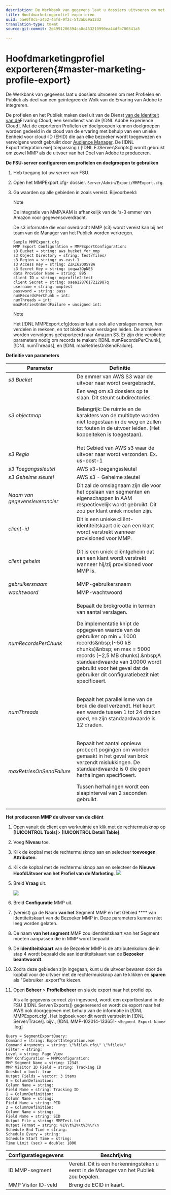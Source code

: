 ```yaml
---
description: De Werkbank van gegevens laat u dossiers uitvoeren om met de Uitvoer van Profielen en van het Publiek als deel van een geïntegreerde Wolk van de Ervaring van Adobe te integreren.
title: Hoofdmarketingprofiel exporteren
uuid: bae0f0c5-a452-4afd-9f2c-5f3ab69a12d2
translation-type: tm+mt
source-git-commit: 2e4991206394ca0c463210990ea44dfb700341a5

---
```



# Hoofdmarketingprofiel exporteren{#master-marketing-profile-export}

De Werkbank van gegevens laat u dossiers uitvoeren om met Profielen en Publiek als deel van een geïntegreerde Wolk van de Ervaring van Adobe te integreren.

<!-- <a id="section_731922BC8628479198A41EF3EA72F2FF"></a> -->

De profielen en het Publiek maken deel uit van de Dienst [van de Identiteit van de](https://docs.adobe.com/content/help/en/id-service/using/home.html)Ervaring Cloud, een kerndienst van de [!DNL Adobe Experience Cloud]. Met de exporteren Profielen en doelgroepen kunnen doelgroepen worden gedeeld in de cloud van de ervaring met behulp van een unieke Eenheid voor cloud-ID (EHID) die aan elke bezoeker wordt toegewezen en vervolgens wordt gebruikt door [Audience Manager](https://docs.adobe.com/content/help/en/audience-manager/user-guide/aam-home.html). De [!DNL ExportIntegration.exe] toepassing ( [!DNL E:\Server\Scripts]) wordt gebruikt om zowel MMP als de uitvoer van het Doel van Adobe te produceren.

**De FSU-server configureren om profielen en doelgroepen te gebruiken**

1. Heb toegang tot uw server van FSU.
1. Open het MMPExport.cfg- dossier. `Server/Admin/Export/MMPExport.cfg`.
1. Ga waarden op alle gebieden in zoals vereist. Bijvoorbeeld:

   >[!NOTE]
   >
   >De integratie van MMP/AAM is afhankelijk van de &#39;s-3 emmer van Amazon voor gegevensoverdracht.
   >
   >
   >De s3 informatie die voor overdracht MMP (s3) wordt vereist kan bij het team van de Manager van het Publiek worden verkregen.

   ```
   Sample MMPExport.cfg
   MMP Export Configuration = MMPExportConfiguration: 
   s3 Bucket = string: aws_bucket_for_mmp 
   s3 Object Directory = string: test/files/ 
   s3 Region = string: us-east-1 
   s3 Access Key = string: ZZKI62OO5YBA 
   s3 Secret Key = string: ioqwa3OpNE5 
   data Provider Name = string: 895 
   client ID = string: mcprofile2-test 
   client Secret = string: saea1287617212987q 
   username = string: mmptest 
   password = string: pass 
   numRecordsPerChunk = int:  
   numThreads = int:  
   maxRetriesOnSendFailure = unsigned int:
   ```

   >[!NOTE]
   >
   >Het [!DNL MMPExport.cfg]dossier laat u ook alle verslagen nemen, hen verdelen in reeksen, en tot blokken van verslagen leiden. De archieven worden vervolgens geëxporteerd naar Amazon S3. Er zijn drie verplichte parameters nodig om records te maken: [!DNL numRecordsPerChunk], [!DNL numThreads], en [!DNL maxRetriesOnSendFailure].

**Definitie van parameters**

<table id="table_DDEFBC45895A4663973F9C2EB9052FEF"> 
 <thead> 
  <tr> 
   <th colname="col1" class="entry"> Parameter </th> 
   <th colname="col2" class="entry"> Definitie </th> 
  </tr> 
 </thead>
 <tbody> 
  <tr> 
   <td colname="col1"> <i>s3 Bucket</i> </td> 
   <td colname="col2"> De emmer van AWS S3 waar de uitvoer naar wordt overgebracht. </td> 
  </tr> 
  <tr> 
   <td colname="col1"> <i>s3 objectmap</i> </td> 
   <td colname="col2"> Een weg om s3 dossiers op te slaan. Dit steunt subdirectories. <p> <p>Belangrijk:  De ruimte en de karakters van de multibyte worden niet toegestaan in de weg en zullen tot fouten in de uitvoer leiden. (Het koppelteken is toegestaan). </p> </p> </td> 
  </tr> 
  <tr> 
   <td colname="col1"> <i>s3 Regio</i> </td> 
   <td colname="col2"> Het Gebied van AWS s3 waar de uitvoer naar wordt verzonden. Ex. us-oost-1 </td> 
  </tr> 
  <tr> 
   <td colname="col1"> <i>s3 Toegangssleutel</i> </td> 
   <td colname="col2"> AWS s3-toegangssleutel </td> 
  </tr> 
  <tr> 
   <td colname="col1"> <i>s3 Geheime sleutel</i> </td> 
   <td colname="col2"> AWS s3 - Geheime sleutel </td> 
  </tr> 
  <tr> 
   <td colname="col1"> <i>Naam van gegevensleverancier</i> </td> 
   <td colname="col2"> Dit zal de omslagnaam zijn die voor het opslaan van segmenten en eigenschappen in AAM respectievelijk wordt gebruikt. Dit zou per klant uniek moeten zijn. </td> 
  </tr> 
  <tr> 
   <td colname="col1"> <i>client-id</i> </td> 
   <td colname="col2"> Dit is een unieke cliënt-identiteitskaart die aan een klant wordt verstrekt wanneer provisioned voor MMP. </td> 
  </tr> 
  <tr> 
   <td colname="col1"> <i>client geheim</i> </td> 
   <td colname="col2"> <p><i></i>Dit is een uniek cliëntgeheim dat aan een klant wordt verstrekt wanneer hij/zij provisioned voor MMP is. </p> </td> 
  </tr> 
  <tr> 
   <td colname="col1"> <i>gebruikersnaam</i> </td> 
   <td colname="col2"> MMP-gebruikersnaam </td> 
  </tr> 
  <tr> 
   <td colname="col1"> <i>wachtwoord</i> </td> 
   <td colname="col2"> MMP-wachtwoord </td> 
  </tr> 
  <tr> 
   <td colname="col1"> <i>numRecordsPerChunk</i> </td> 
   <td colname="col2"> <p>Bepaalt de brokgrootte in termen van aantal verslagen. </p> <p>De implementatie knipt de opgegeven waarde van de gebruiker op min = 1000 records&amp;nbsp;(~50 kB chunks)&amp;nbsp; en max = 5000 records (~2,5 MB chunks).&amp;nbsp;A standaardwaarde van 10000 wordt gebruikt voor het geval dat de gebruiker dit configuratiebezit niet specificeert. </p> </td> 
  </tr> 
  <tr> 
   <td colname="col1"> <i>numThreads</i> </td> 
   <td colname="col2"> <p>Bepaalt het parallellisme van de brok die deel verzendt. Het keurt een waarde tussen 1 tot 24 draden goed, en zijn standaardwaarde is 12 draden. </p> </td> 
  </tr> 
  <tr> 
   <td colname="col1"> <i>maxRetriesOnSendFailure</i> </td> 
   <td colname="col2"> <p>Bepaalt het aantal opnieuw probeert pogingen om worden gemaakt in het geval van brok verzendt mislukkingen. De standaardwaarde is 0 die geen herhalingen specificeert. </p> <p>Tussen herhalingen wordt een slaapinterval van 2 seconden gebruikt. </p> </td> 
  </tr> 
 </tbody> 
</table>

**Het produceren MMP de uitvoer van de cliënt**

1. Open vanuit de client een werkruimte en klik met de rechtermuisknop op **[!UICONTROL Tools]**> **[!UICONTROL Detail Table]**.
1. Voeg **Niveau** toe.
1. Klik de kopbal met de rechtermuisknop aan en selecteer **toevoegen Attributen**.
1. Klik de kopbal met de rechtermuisknop aan en selecteer de **Nieuwe HoofdUitvoer van het Profiel van de Marketing**. ![](assets/mmp_mmp_export.png)
1. Breid **Vraag** uit.

   ![](assets/mmp_mmp_query.png)

1. Breid **Configuratie** MMP uit.
1. (vereist) ga de Naam **van het** Segment MMP en het Gebied **** van identiteitskaart van de Bezoeker MMP in. Deze parameters kunnen niet leeg worden gelaten.
1. De naam **van het segment** MMP zou identiteitskaart van het Segment moeten aanpassen die in MMP wordt bepaald.
1. De **identiteitskaart** van de Bezoeker MMP is de attributenkolom die in stap 4 wordt bepaald die aan identiteitskaart van de **Bezoeker beantwoordt**.
1. Zodra deze gebieden zijn ingegaan, kunt u de uitvoer bewaren door de kopbal voor de uitvoer met de rechtermuisknop aan te klikken en **sparen** als &quot;Gebruiker \.export&quot;te kiezen.
1. Open **Beheer** > **Profielbeheer** en sla de export naar het profiel op.

   Als alle gegevens correct zijn ingevoerd, wordt een exportbestand in de FSU ([!DNL Server/Exports]) gegenereerd en wordt de export naar het AWS ook doorgegeven met behulp van de informatie in [!DNL MMPExport.cfg]. Het logboek voor dit wordt verstrekt in [!DNL Server/Trace/]. bijv., [!DNL MMP-102014-133651- `<Segment Export Name>` .log]

```
Query = SegmentExportQuery: 
Command = string: ExportIntegration.exe 
Command Arguments = string: \"%file%.cfg\" \"%file%\" 
Filter = string: 
Level = string: Page View 
MMP Configuration = MMPConfiguration: 
MMP Segment Name = string: 12345 
MMP Visitor ID Field = string: Tracking ID 
Oneshot = bool: true 
Output Fields = vector: 3 items 
0 = ColumnDefinition: 
Column Name = string: 
Field Name = string: Tracking ID 
1 = ColumnDefinition: 
Column Name = string: 
Field Name = string: PID 
2 = ColumnDefinition: 
Column Name = string: 
Field Name = string: SID 
Output File = string: MMPTest.txt 
Output Format = string: %1%\t%2%\t%3%\r\n 
Schedule End Time = string: 
Schedule Every = string: 
Schedule Start Time = string: 
Time Limit (sec) = double: 1800 
```

| Configuratiegegevens | Beschrijving |
|---|---|
| ID MMP-segment | Vereist. Dit is een herkenningsteken u eerst in de Manager van het Publiek zou bepalen. |
| MMP Visitor ID-veld | Breng de ECID in kaart. |

